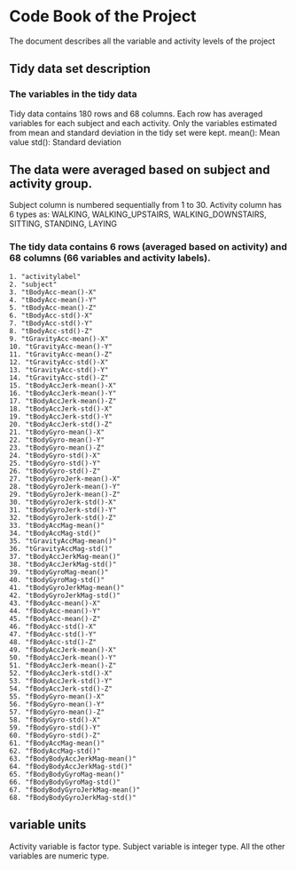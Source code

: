 # Code Book of the Project
The document describes all the variable and activity levels of the project

## Tidy data set description
### The variables in the tidy data
Tidy data contains 180 rows and 68 columns. Each row has averaged variables for each subject and each activity.
Only the variables estimated from mean and standard deviation in the tidy set were kept.
    mean(): Mean value
    std(): Standard deviation

## The data were averaged based on subject and activity group.
Subject column is numbered sequentially from 1 to 30. Activity column has 6 types as: WALKING, WALKING_UPSTAIRS, WALKING_DOWNSTAIRS, SITTING, STANDING, LAYING

### The tidy data contains 6 rows (averaged based on activity) and 68 columns (66 variables and activity labels).

    1. "activitylabel"
    2. "subject"
    3. "tBodyAcc-mean()-X"
    4. "tBodyAcc-mean()-Y"
    5. "tBodyAcc-mean()-Z"
    6. "tBodyAcc-std()-X"
    7. "tBodyAcc-std()-Y"
    8. "tBodyAcc-std()-Z"
    9. "tGravityAcc-mean()-X"
    10. "tGravityAcc-mean()-Y"
    11. "tGravityAcc-mean()-Z"
    12. "tGravityAcc-std()-X"
    13. "tGravityAcc-std()-Y"
    14. "tGravityAcc-std()-Z"
    15. "tBodyAccJerk-mean()-X"
    16. "tBodyAccJerk-mean()-Y"
    17. "tBodyAccJerk-mean()-Z"
    18. "tBodyAccJerk-std()-X"
    19. "tBodyAccJerk-std()-Y"
    20. "tBodyAccJerk-std()-Z"
    21. "tBodyGyro-mean()-X"
    22. "tBodyGyro-mean()-Y"
    23. "tBodyGyro-mean()-Z"
    24. "tBodyGyro-std()-X"
    25. "tBodyGyro-std()-Y"
    26. "tBodyGyro-std()-Z"
    27. "tBodyGyroJerk-mean()-X"
    28. "tBodyGyroJerk-mean()-Y"
    29. "tBodyGyroJerk-mean()-Z"
    30. "tBodyGyroJerk-std()-X"
    31. "tBodyGyroJerk-std()-Y"
    32. "tBodyGyroJerk-std()-Z"
    33. "tBodyAccMag-mean()"
    34. "tBodyAccMag-std()"
    35. "tGravityAccMag-mean()"
    36. "tGravityAccMag-std()"
    37. "tBodyAccJerkMag-mean()"
    38. "tBodyAccJerkMag-std()"
    39. "tBodyGyroMag-mean()"
    40. "tBodyGyroMag-std()"
    41. "tBodyGyroJerkMag-mean()"
    42. "tBodyGyroJerkMag-std()"
    43. "fBodyAcc-mean()-X"
    44. "fBodyAcc-mean()-Y"
    45. "fBodyAcc-mean()-Z"
    46. "fBodyAcc-std()-X"
    47. "fBodyAcc-std()-Y"
    48. "fBodyAcc-std()-Z"
    49. "fBodyAccJerk-mean()-X"
    50. "fBodyAccJerk-mean()-Y"
    51. "fBodyAccJerk-mean()-Z"
    52. "fBodyAccJerk-std()-X"
    53. "fBodyAccJerk-std()-Y"
    54. "fBodyAccJerk-std()-Z"
    55. "fBodyGyro-mean()-X"
    56. "fBodyGyro-mean()-Y"
    57. "fBodyGyro-mean()-Z"
    58. "fBodyGyro-std()-X"
    59. "fBodyGyro-std()-Y"
    60. "fBodyGyro-std()-Z"
    61. "fBodyAccMag-mean()"
    62. "fBodyAccMag-std()"
    63. "fBodyBodyAccJerkMag-mean()"
    64. "fBodyBodyAccJerkMag-std()"
    65. "fBodyBodyGyroMag-mean()"
    66. "fBodyBodyGyroMag-std()"
    67. "fBodyBodyGyroJerkMag-mean()"
    68. "fBodyBodyGyroJerkMag-std()"

## variable units
Activity variable is factor type. Subject variable is integer type. All the other variables are numeric type.
